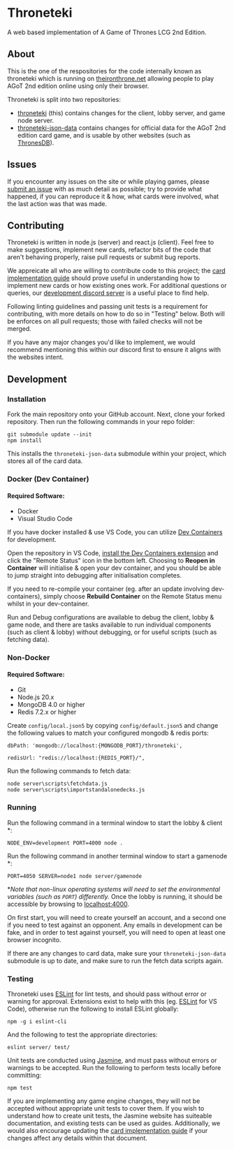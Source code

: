 # Throneteki

A web based implementation of A Game of Thrones LCG 2nd Edition.

## About

This is the one of the respositories for the code internally known as throneteki which is running on [theironthrone.net](https://theironthrone.net/) allowing people to play AGoT 2nd edition online using only their browser.

Throneteki is split into two repositories:
- [throneteki](https://github.com/throneteki/throneteki) (this) contains changes for the client, lobby server, and game node server.
- [throneteki-json-data](https://github.com/throneteki/throneteki-json-data) contains changes for official data for the AGoT 2nd edition card game, and is usable by other websites (such as [ThronesDB](https://thronesdb.com/)).

## Issues

If you encounter any issues on the site or while playing games, please [submit an issue](https://github.com/throneteki/throneteki/issues) with as much detail as possible; try to provide what happened, if you can reproduce it & how, what cards were involved, what the last action was that was made.

## Contributing
Throneteki is written in node.js (server) and react.js (client). Feel free to make suggestions, implement new cards, refactor bits of the code that aren't behaving properly, raise pull requests or submit bug reports.

We appreicate all who are willing to contribute code to this project; the [card implementation guide](https://github.com/throneteki/throneteki/blob/master/docs/implementing-cards.md) should prove useful in understanding how to implement new cards or how existing ones work. For additional questions or queries, our [development discord server](https://discord.gg/y9xSAZqVRu) is a useful place to find help.

Following linting guidelines and passing unit tests is a requirement for contributing, with more details on how to do so in "Testing" below. Both will be enforces on all pull requests; those with failed checks will not be merged.

If you have any major changes you'd like to implement, we would recommend mentioning this within our discord first to ensure it aligns with the websites intent.

## Development

### Installation
Fork the main repository onto your GitHub account. Next, clone your forked repository.
Then run the following commands in your repo folder:
```
git submodule update --init
npm install
```
This installs the `throneteki-json-data` submodule within your project, which stores all of the card data.

### Docker (Dev Container)
#### Required Software:
- Docker
- Visual Studio Code

If you have docker installed & use VS Code, you can utilize [Dev Containers](https://code.visualstudio.com/docs/devcontainers/containers) for development.

Open the repository in VS Code, [install the Dev Containers extension](vscode:extension/ms-vscode-remote.remote-containers) and click the "Remote Status" icon in the bottom left. Choosing to **Reopen in Container** will initialise & open your dev container, and you should be able to jump straight into debugging after initialisation completes.

If you need to re-compile your container (eg. after an update involving dev-containers), simply choose **Rebuild Container** on the Remote Status menu whilst in your dev-container.

Run and Debug configurations are available to debug the client, lobby & game node, and there are tasks available to run individual components (such as client & lobby) without debugging, or for useful scripts (such as fetching data).

### Non-Docker
#### Required Software:
- Git
- Node.js 20.x
- MongoDB 4.0 or higher
- Redis 7.2.x or higher

Create `config/local.json5` by copying `config/default.json5` and change the following values to match your configured mongodb & redis ports:
```
dbPath: 'mongodb://localhost:{MONGODB_PORT}/throneteki',
```
```
redisUrl: "redis://localhost:{REDIS_PORT}/",
```
Run the following commands to fetch data:
```
node server\scripts\fetchdata.js
node server\scripts\importstandalonedecks.js
```

### Running
Run the following command in a terminal window to start the lobby & client *:
```
NODE_ENV=development PORT=4000 node .
```
Run the following command in another terminal window to start a gamenode *:
```
PORT=4050 SERVER=node1 node server/gamenode
```

*_Note that non-linux operating systems will need to set the environmental variables (such as `PORT`) differently._
Once the lobby is running, it should be accessible by browsing to [localhost:4000](http://localhost:4000/).

On first start, you will need to create yourself an account, and a second one if you need to test against an opponent. Any emails in development can be fake, and in order to test against yourself, you will need to open at least one browser incognito.

If there are any changes to card data, make sure your `throneteki-json-data` submodule is up to date, and make sure to run the fetch data scripts again.

### Testing
Throneteki uses [ESLint](http://eslint.org/) for lint tests, and should pass without error or warning for approval. Extensions exist to help with this (eg. [ESLint](https://marketplace.visualstudio.com/items?itemName=dbaeumer.vscode-eslint) for VS Code), otherwise run the following to install ESLint globally:
```
npm -g i eslint-cli
```
And the following to test the appropriate directories:
```
eslint server/ test/
```
Unit tests are conducted using [Jasmine](https://jasmine.github.io/), and must pass without errors or warnings to be accepted. Run the following to perform tests locally before committing:
```
npm test
```
If you are implementing any game engine changes, they will not be accepted without appropriate unit tests to cover them. If you wish to understand how to create unit tests, the Jasmine website has suiteable documentation, and existing tests can be used as guides. Additionally, we would also encourage updating the [card implementation guide](https://github.com/throneteki/throneteki/blob/master/docs/implementing-cards.md) if your changes affect any details within that document.